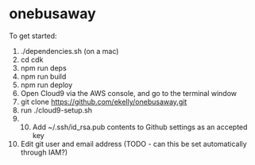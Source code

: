 # onebusaway

To get started:

1. ./dependencies.sh (on a mac)
2. cd cdk
3. npm run deps
4. npm run build
5. npm run deploy
6. Open Cloud9 via the AWS console, and go to the terminal window
7. git clone https://github.com/ekelly/onebusaway.git
8. run ./cloud9-setup.sh
9. 10. Add ~/.ssh/id_rsa.pub contents to Github settings as an accepted key
10. Edit git user and email address (TODO - can this be set automatically through IAM?)
